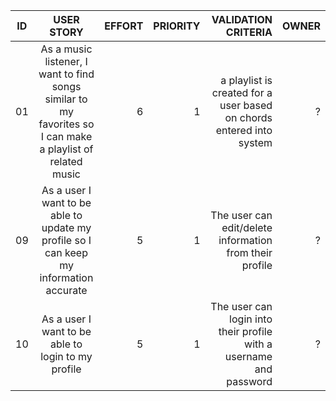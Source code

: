 | ID            | USER STORY            | EFFORT  | PRIORITY | VALIDATION CRITERIA | OWNER|
| ------------- |:---------------------:| -------:|---------:|--------------------:|------:|
| 01     | As a music listener, I want to find songs similar to my favorites so I can make a playlist of related music | 6   |     1     | a playlist is created for a user based on chords entered into system | ? |
| 09 | As a user I want to be able to update my profile so I can keep my information accurate | 5 | 1 | The user can edit/delete information from their profile | ? |
| 10 | As a user I want to be able to login to my profile | 5 | 1 | The user can login into their profile with a username and password | ? |
